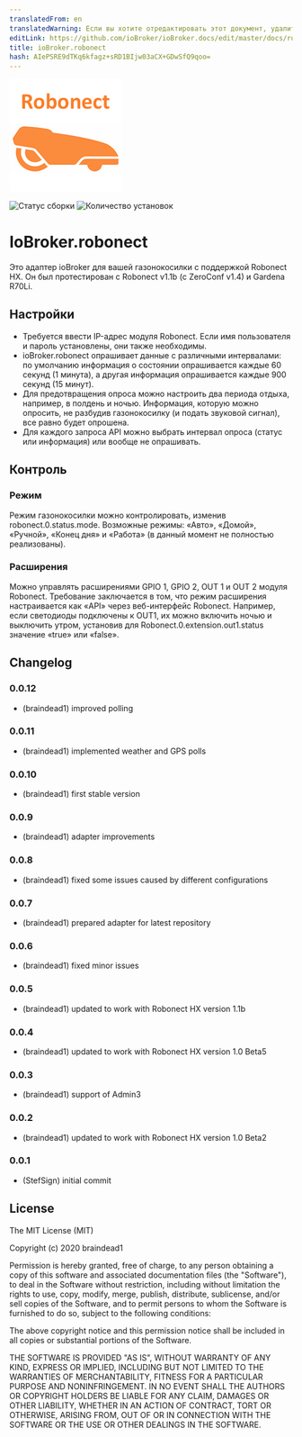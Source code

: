 ```yaml
---
translatedFrom: en
translatedWarning: Если вы хотите отредактировать этот документ, удалите поле «translationFrom», в противном случае этот документ будет снова автоматически переведен
editLink: https://github.com/ioBroker/ioBroker.docs/edit/master/docs/ru/adapterref/iobroker.robonect/README.md
title: ioBroker.robonect
hash: AIePSRE9dTKq6kfagz+sRD1BIjw03aCX+GDwSfQ9qoo=
---
```

![логотип](../../../en/adapterref/iobroker.robonect/admin/robonect.png)

![Статус сборки](https://ci.appveyor.com/api/projects/status/yl79oamamifjvqrq?svg=true)
![Количество установок](http://iobroker.live/badges/robonect-stable.svg)

# IoBroker.robonect
Это адаптер ioBroker для вашей газонокосилки с поддержкой Robonect HX. Он был протестирован с Robonect v1.1b (с ZeroConf v1.4) и Gardena R70Li.

## Настройки
* Требуется ввести IP-адрес модуля Robonect. Если имя пользователя и пароль установлены, они также необходимы.
* ioBroker.robonect опрашивает данные с различными интервалами: по умолчанию информация о состоянии опрашивается каждые 60 секунд (1 минута), а другая информация опрашивается каждые 900 секунд (15 минут).
* Для предотвращения опроса можно настроить два периода отдыха, например, в полдень и ночью. Информация, которую можно опросить, не разбудив газонокосилку (и подать звуковой сигнал), все равно будет опрошена.
* Для каждого запроса API можно выбрать интервал опроса (статус или информация) или вообще не опрашивать.

## Контроль
### Режим
Режим газонокосилки можно контролировать, изменив robonect.0.status.mode. Возможные режимы: «Авто», «Домой», «Ручной», «Конец дня» и «Работа» (в данный момент не полностью реализованы).

### Расширения
Можно управлять расширениями GPIO 1, GPIO 2, OUT 1 и OUT 2 модуля Robonect. Требование заключается в том, что режим расширения настраивается как «API» через веб-интерфейс Robonect. Например, если светодиоды подключены к OUT1, их можно включить ночью и выключить утром, установив для Robonect.0.extension.out1.status значение «true» или «false».

## Changelog
### 0.0.12
* (braindead1) improved polling

### 0.0.11
* (braindead1) implemented weather and GPS polls

### 0.0.10
* (braindead1) first stable version

### 0.0.9
* (braindead1) adapter improvements

### 0.0.8
* (braindead1) fixed some issues caused by different configurations

### 0.0.7
* (braindead1) prepared adapter for latest repository

### 0.0.6
* (braindead1) fixed minor issues

### 0.0.5
* (braindead1) updated to work with Robonect HX version 1.1b

### 0.0.4
* (braindead1) updated to work with Robonect HX version 1.0 Beta5

### 0.0.3
* (braindead1) support of Admin3

### 0.0.2
* (braindead1) updated to work with Robonect HX version 1.0 Beta2

### 0.0.1
* (StefSign) initial commit

## License
The MIT License (MIT)

Copyright (c) 2020 braindead1

Permission is hereby granted, free of charge, to any person obtaining a copy
of this software and associated documentation files (the "Software"), to deal
in the Software without restriction, including without limitation the rights
to use, copy, modify, merge, publish, distribute, sublicense, and/or sell
copies of the Software, and to permit persons to whom the Software is
furnished to do so, subject to the following conditions:

The above copyright notice and this permission notice shall be included in
all copies or substantial portions of the Software.

THE SOFTWARE IS PROVIDED "AS IS", WITHOUT WARRANTY OF ANY KIND, EXPRESS OR
IMPLIED, INCLUDING BUT NOT LIMITED TO THE WARRANTIES OF MERCHANTABILITY,
FITNESS FOR A PARTICULAR PURPOSE AND NONINFRINGEMENT. IN NO EVENT SHALL THE
AUTHORS OR COPYRIGHT HOLDERS BE LIABLE FOR ANY CLAIM, DAMAGES OR OTHER
LIABILITY, WHETHER IN AN ACTION OF CONTRACT, TORT OR OTHERWISE, ARISING FROM,
OUT OF OR IN CONNECTION WITH THE SOFTWARE OR THE USE OR OTHER DEALINGS IN
THE SOFTWARE.